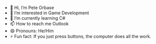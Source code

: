 - 👋 Hi, I’m Pete Orbase
- 👀 I’m interested in Game Development
- 🌱 I’m currently learning C#
- 📫 How to reach me Outlook
- 😄 Pronouns: He/Him
- ⚡ Fun fact: If you just press buttons, the computer does all the work.

<!---
peo00/peo00 is a ✨ special ✨ repository because its `README.md` (this file) appears on your GitHub profile.
You can click the Preview link to take a look at your changes.
--->
